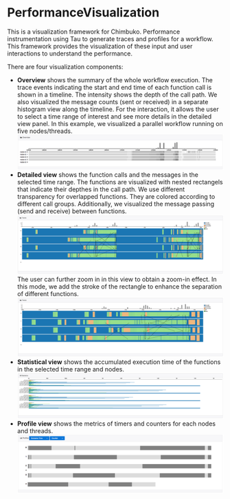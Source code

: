 # PerformanceVisualization
This is a visualization framework for Chimbuko. Performance instrumentation using Tau to generate traces and profiles for a workflow. This framework provides the visualization of these input and user interactions to understand the performance.

There are four visualization components:
* **Overview** shows the summary of the whole workflow execution. The trace events indicating the start and end time of each function call is shown in a timeline. The intensity shows the depth of the call path. We also visualized the message counts (sent or received) in a separate histogram view along the timeline. For the interaction, it allows the user to select a time range of interest and see more details in the detailed view panel. In this example, we visualized a parallel workflow running on five nodes/threads.
![alt text](https://github.com/CODARcode/PerformanceVisualization/blob/master/snapshots/overview.png "Overview")
* **Detailed view** shows the function calls and the messages in the selected time range. The functions are visualized with nested rectangels that indicate their depthes in the call path. We use different transparency for overlapped functions. They are colored according to different call groups. Additionally, we visualized the message passing (send and receive) between functions. 
![alt text](https://github.com/CODARcode/PerformanceVisualization/blob/master/snapshots/traces.png "Detailed trace events")
The user can further zoom in in this view to obtain a zoom-in effect. In this mode, we add the stroke of the rectangle to enhance the separation of different functions. 
![alt text](https://github.com/CODARcode/PerformanceVisualization/blob/master/snapshots/traces_details.png "Zoom-in trace events")
* **Statistical view** shows the accumulated execution time of the functions in the selected time range and nodes.
![alt text](https://github.com/CODARcode/PerformanceVisualization/blob/master/snapshots/statistics.png "Statistics")
* **Profile view** shows the metrics of timers and counters for each nodes and threads.
![alt text](https://github.com/CODARcode/PerformanceVisualization/blob/master/snapshots/profiles.png "Profiles")
